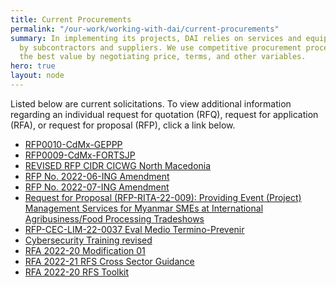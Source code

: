 ```yaml
---
title: Current Procurements
permalink: "/our-work/working-with-dai/current-procurements"
summary: In implementing its projects, DAI relies on services and equipment provided
  by subcontractors and suppliers. We use competitive procurement procedures to obtain
  the best value by negotiating price, terms, and other variables.
hero: true
layout: node
---
```


Listed below are current solicitations. To view additional information regarding an individual request for quotation (RFQ), request for application (RFA), or request for proposal (RFP), click a link below.

* [RFP0010-CdMx-GEPPP](/uploads/RFP0010-CdMx-GEPPP.pdf)
* [RFP0009-CdMx-FORTSJP](/uploads/RFP0009-CdMx-FORTSJP.pdf)
* [REVISED RFP CIDR CICWG North Macedonia](https://dai-assets.s3.amazonaws.com/rfps/REVISED_RFP-%20CIDR%20CICWG_North%20Macedonia_FINAL.pdf "12/5")
* [RFP No. 2022-06-ING Amendment](https://dai-assets.s3.amazonaws.com/rfps/RFP%20No.%202022-06-ING%20Amendment%201.pdf "12/1")
* [RFP No. 2022-07-ING Amendment](https://dai-assets.s3.amazonaws.com/rfps/RFP%20No.%202022-07-ING%20Amendment%201.pdf "12/1")
* [Request for Proposal (RFP-RITA-22-009): Providing Event (Project) Management Services for Myanmar SMEs 
at International Agribusiness/Food Processing Tradeshows](/uploads/Public%20Advertisment-%20RFP%20(Final)%2015%20Nov%202022%5B80%5D.pdf "12/8")
* [RFP-CEC-LIM-22-0037 Eval Medio Termino-Prevenir](/uploads/RFP-CEC-LIM-22-0037%20Eval%20Medio%20Termino-Prevenir.pdf "11/29")
* [Cybersecurity Training revised](https://dai-assets.s3.amazonaws.com/rfps/REVISED%20RFP-%20CIDR%20E%26E%20Cybersecurity%20Training_FINAL.pdf "12/5")
* [RFA 2022-20 Modification 01](/uploads/RFA%202022-20%20Modification%2001.pdf "11/22")
* [RFA 2022-21 RFS Cross Sector Guidance](/uploads/RFA%202022-21%20RFS%20Cross%20Sector%20Guidance.pdf "12/1")
* [RFA 2022-20 RFS Toolkit](/uploads/RFA%202022-20%20RFS%20Toolkit.pdf "11/22")